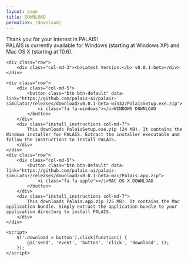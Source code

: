 ```yaml
---
layout: page
title: DOWNLOAD
permalink: /download/
---
```


<div class="download">
	<div class="row">
		<div class="col-md-12">Thank you for your interest in PALAIS! <br/>PALAIS is currently available for Windows (starting at Windows XP) and Mac OS X (starting at 10.6).</div>
	</div>

	<div class="row">
		<div class="col-md-3"><b>Latest Version:</b> v0.0.1-beta</div>
	</div>

	<div class="row">
		<div class="col-md-5">
			<button class="btn btn-default" data-link="https://github.com/palais-ai/palais-simulator/releases/download/v0.0.1-beta-win32/PalaisSetup.exe.zip">
				<i class="fa fa-windows"></i>WINDOWS DOWNLOAD
			</button>
		</div>
		<div class="install_instructions col-md-7">
			This downloads PalaisSetup.exe.zip (24 MB). It contains the Windows installer for PALAIS. Extract the installer executable and follow the instructions to install PALAIS.
		</div>
	</div>
	<div class="row">
		<div class="col-md-5">
			<button class="btn btn-default" data-link="https://github.com/palais-ai/palais-simulator/releases/download/v0.0.1-beta-mac/Palais.app.zip">
				<i class="fa fa-apple"></i>MAC OS X DOWNLOAD
			</button>
		</div>
		<div class="install_instructions col-md-7">
			This downloads Palais.app.zip (25 MB). It contains the Mac application bundle. Simply extract the application bundle to your application directory to install PALAIS.
		</div>
	</div>

	<script>
		$('.download > button').click(function() {
			ga('send', 'event', 'button', 'click', 'download', 1);
		});
	</script>
</div>